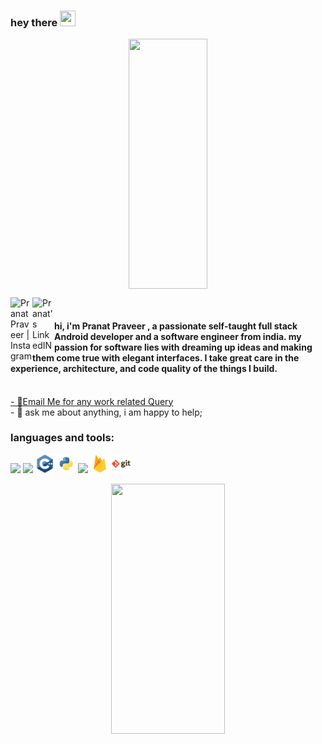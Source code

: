 ### hey there <img src="https://media.giphy.com/media/hvRJCLFzcasrR4ia7z/giphy.gif" height=25px width="25px">

   <p align="center"><img src="https://user-images.githubusercontent.com/68765059/147643798-517a26cd-12ac-4250-90cd-bd48d78644a6.gif" height=400 width= 50% align="center" ></p>


<a href="https://www.instagram.com/pranatpraveer/">
  <img align="left" alt="Pranat Praveer | Instagram" width="35px" src="https://user-images.githubusercontent.com/68765059/147639143-13d49dac-3575-4908-9f1a-e0a4518b36fb.png" />
</a>
<a href="https://www.linkedin.com/in/pranat-praveer-31842b190/">
  <img align="left" alt="Pranat's LinkedIN" width="35px" src="https://raw.githubusercontent.com/peterthehan/peterthehan/master/assets/linkedin.svg" />
</a>
</br>

#### hi, i'm Pranat Praveer , a passionate self-taught full stack Android developer and a software engineer from india. my passion for software lies with dreaming up ideas and making them come true with elegant interfaces. I take great care in the experience, architecture, and code quality of the things I build.
</br>
<a href="mailto:praveer.pranat2@gmail.com">- 💼Email Me for any work related Query </a>
</br>
- 💬 ask me about anything, i am happy to help;
</br>

### languages and tools:  

<code><img height="30" src="https://user-images.githubusercontent.com/68765059/147642098-b425411f-07b1-42cb-b133-e2f9b1c88998.png"></code>
<code><img height="30" src="https://user-images.githubusercontent.com/68765059/147644556-3c507efd-7e00-4588-8a92-4d109e953d94.png"></code>
<code><img height="30" src="https://raw.githubusercontent.com/github/explore/80688e429a7d4ef2fca1e82350fe8e3517d3494d/topics/cpp/cpp.png"></code>
<code><img height="30" src="https://raw.githubusercontent.com/github/explore/80688e429a7d4ef2fca1e82350fe8e3517d3494d/topics/python/python.png"></code>
<code><img height="30" src="https://user-images.githubusercontent.com/68765059/147668812-0289b3f6-b7d7-4daf-90e1-cc62912adc3c.png"></code>
<code><img height="30" src="https://raw.githubusercontent.com/github/explore/80688e429a7d4ef2fca1e82350fe8e3517d3494d/topics/firebase/firebase.png"></code>
<code><img height="30" src="https://raw.githubusercontent.com/github/explore/80688e429a7d4ef2fca1e82350fe8e3517d3494d/topics/git/git.png"></code>
</br>
<p align="center"><img src="https://github-readme-stats.vercel.app/api?username=PranatPraveer&show_icons=true&theme=radical" height=400 width= 60% align="center" ></p>

